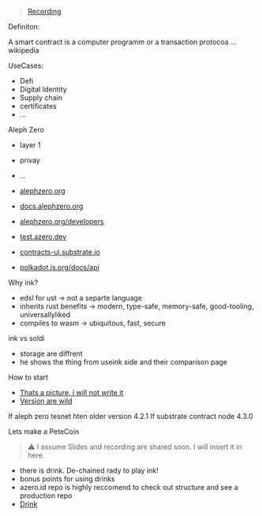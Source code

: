 > [Recording](https://youtu.be/tBKJGcSJwdE)

Definiton:

A smart contract is a computer programm or a transaction protocoa ... wikipedia

UseCases:

- Defi
- Digital Identity
- Supply chain
- certificates
- ...

Aleph Zero

- layer 1
- privay
- ...

- [alephzero.org](www.alephzero.org)
- [docs.alephzero.org](www.docs.alephzero.org)
- [alephzero.org/developers](https://alephzero.org/developers)
- [test.azero.dev](www.test.azero.dev)
- [contracts-ui.substrate.io](www.contracts-ui.substrate.io)
- [polkadot.js.org/docs/api](https://polkadot.js.org/docs/api)

Why ink?

- edsl for ust -> not a separte language
- inherits rust benefits -> modern, type-safe, memory-safe, good-tooling, universallyliked
- compiles to wasm -> ubiquitous, fast, secure

ink vs soldi

- storage are diffrent
- he shows the thing from useink side and their comparison page

How to start

- [Thats a picture, i will not write it](https://i.ibb.co/C09PBgL/image.png)
- [Version are wild](https://i.ibb.co/L0rVcsW/image.png)

If aleph zero tesnet hten older version 4.2.1
If substrate contract node 4.3.0

Lets make a PeteCoin

> ⚠️ I assume Slides and recording are shared soon. I will insert it in here.

- there is drink. De-chained rady to play ink!
- bonus points for using drinks
- azero.id repo is highly reccomend to check out structure and see a production repo
- [Drink](https://github.com/Cardinal-Cryptography/drink)
